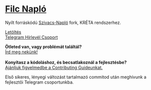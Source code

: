 
# [Filc Napló](https://filcnaplo.hu/)
Nyílt forráskódú [Szivacs-Napló](https://github.com/boapps/Szivacs-Naplo) fork, KRÉTA rendszerhez.

[Letöltés](https://www.filcnaplo.hu/download/)<br>
[Telegram Hírlevél Csoport](https://t.me/filc_naplo)

**Ötleted van, vagy problémát találtál?**<br>
[Írd meg nekünk!](https://github.com/filcnaplo/filcnaplo/issues/new)<br><br>
**Konyítasz a kódoláshoz, és becsatlakoznál a fejlesztésbe?**<br>
[Ajánljuk figyelmedbe a Contributing Guideunkat.](https://github.com/filcnaplo/filcnaplo/blob/master/CONTRIBUTING.md)

Első sikeres, lényegi változást tartalmazó commitod után meghívunk a fejlesztői Telegram csoportunkba.
 
 
